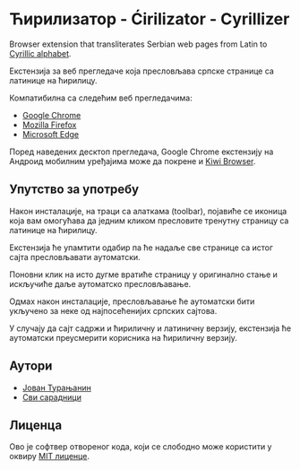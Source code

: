 # Ћирилизатор - Ćirilizator - Cyrillizer

Browser extension that transliterates Serbian web pages from Latin to [Cyrillic alphabet](https://en.wikipedia.org/wiki/Serbian_Cyrillic_alphabet).

Екстензија за веб прегледаче која пресловљава српске странице са латинице на ћирилицу.

Компатибилна са следећим веб прегледачима:
- [Google Chrome](https://chrome.google.com/webstore/detail/%D1%9B%D0%B8%D1%80%D0%B8%D0%BB%D0%B8%D0%B7%D0%B0%D1%82%D0%BE%D1%80/nfagbfefkkolkkkanihlahcbdokheeha?hl=sr)
- [Mozilla Firefox](https://addons.mozilla.org/en-US/firefox/addon/cirilizator/)
- [Microsoft Edge](https://microsoftedge.microsoft.com/addons/detail/%D1%9B%D0%B8%D1%80%D0%B8%D0%BB%D0%B8%D0%B7%D0%B0%D1%82%D0%BE%D1%80/omgjhijgcbibdkmdjlnbmgiglkpmikok)

Поред наведених десктоп прегледача, Google Chrome екстензију на Андроид мобилним уређајима може да покрене и [Kiwi Browser](https://play.google.com/store/apps/details?id=com.kiwibrowser.browser).


## Упутство за употребу

Након инсталације, на траци са алаткама (toolbar), појавиће се иконица која вам омогућава да једним кликом пресловите тренутну страницу са латинице на ћирилицу. 

Екстензија ће упамтити одабир па ће надаље све странице са истог сајта пресловљавати аутоматски.

Поновни клик на исто дугме вратиће страницу у оригинално стање и искључиће даље аутоматско пресловљавање.

Одмах након инсталације, пресловљавање ће аутоматски бити укључено за неке од најпосећенијих српских сајтова.

У случају да сајт садржи и ћириличну и латиничну верзију, екстензија ће аутоматски преусмерити корисника на ћириличну верзију.


## Аутори

- [Јован Турањанин](https://github.com/turanjanin)
- [Сви сарадници](../../contributors)


## Лиценца

Ово је софтвер отвореног кода, који се слободно може користити у оквиру [MIT лиценце](LICENSE.md).